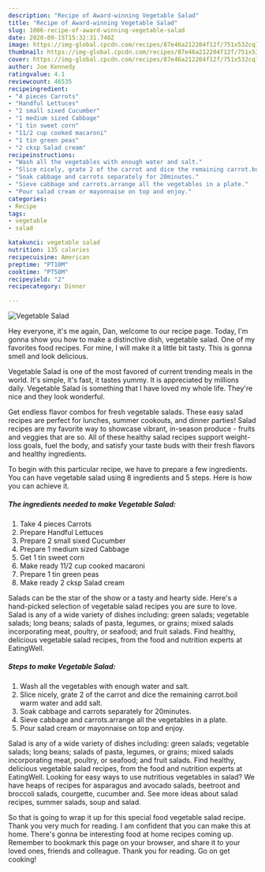 ```yaml
---
description: "Recipe of Award-winning Vegetable Salad"
title: "Recipe of Award-winning Vegetable Salad"
slug: 1006-recipe-of-award-winning-vegetable-salad
date: 2020-09-15T15:32:31.740Z
image: https://img-global.cpcdn.com/recipes/87e46a212204f12f/751x532cq70/vegetable-salad-recipe-main-photo.jpg
thumbnail: https://img-global.cpcdn.com/recipes/87e46a212204f12f/751x532cq70/vegetable-salad-recipe-main-photo.jpg
cover: https://img-global.cpcdn.com/recipes/87e46a212204f12f/751x532cq70/vegetable-salad-recipe-main-photo.jpg
author: Joe Kennedy
ratingvalue: 4.1
reviewcount: 46535
recipeingredient:
- "4 pieces Carrots"
- "Handful Lettuces"
- "2 small sixed Cucumber"
- "1 medium sized Cabbage"
- "1 tin sweet corn"
- "11/2 cup cooked macaroni"
- "1 tin green peas"
- "2 cksp Salad cream"
recipeinstructions:
- "Wash all the vegetables with enough water and salt."
- "Slice nicely, grate 2 of the carrot and dice the remaining carrot.boil warm water and add salt."
- "Soak cabbage and carrots separately for 20minutes."
- "Sieve cabbage and carrots.arrange all the vegetables in a plate."
- "Pour salad cream or mayonnaise on top and enjoy."
categories:
- Recipe
tags:
- vegetable
- salad

katakunci: vegetable salad 
nutrition: 135 calories
recipecuisine: American
preptime: "PT10M"
cooktime: "PT58M"
recipeyield: "2"
recipecategory: Dinner

---
```



![Vegetable Salad](https://img-global.cpcdn.com/recipes/87e46a212204f12f/751x532cq70/vegetable-salad-recipe-main-photo.jpg)

Hey everyone, it's me again, Dan, welcome to our recipe page. Today, I'm gonna show you how to make a distinctive dish, vegetable salad. One of my favorites food recipes. For mine, I will make it a little bit tasty. This is gonna smell and look delicious.

Vegetable Salad is one of the most favored of current trending meals in the world. It's simple, it's fast, it tastes yummy. It is appreciated by millions daily. Vegetable Salad is something that I have loved my whole life. They're nice and they look wonderful.

Get endless flavor combos for fresh vegetable salads. These easy salad recipes are perfect for lunches, summer cookouts, and dinner parties! Salad recipes are my favorite way to showcase vibrant, in-season produce - fruits and veggies that are so. All of these healthy salad recipes support weight-loss goals, fuel the body, and satisfy your taste buds with their fresh flavors and healthy ingredients.


To begin with this particular recipe, we have to prepare a few ingredients. You can have vegetable salad using 8 ingredients and 5 steps. Here is how you can achieve it.

<!--inarticleads1-->

##### The ingredients needed to make Vegetable Salad:

1. Take 4 pieces Carrots
1. Prepare Handful Lettuces
1. Prepare 2 small sixed Cucumber
1. Prepare 1 medium sized Cabbage
1. Get 1 tin sweet corn
1. Make ready 11/2 cup cooked macaroni
1. Prepare 1 tin green peas
1. Make ready 2 cksp Salad cream


Salads can be the star of the show or a tasty and hearty side. Here&#39;s a hand-picked selection of vegetable salad recipes you are sure to love. Salad is any of a wide variety of dishes including: green salads; vegetable salads; long beans; salads of pasta, legumes, or grains; mixed salads incorporating meat, poultry, or seafood; and fruit salads. Find healthy, delicious vegetable salad recipes, from the food and nutrition experts at EatingWell. 

<!--inarticleads2-->

##### Steps to make Vegetable Salad:

1. Wash all the vegetables with enough water and salt.
1. Slice nicely, grate 2 of the carrot and dice the remaining carrot.boil warm water and add salt.
1. Soak cabbage and carrots separately for 20minutes.
1. Sieve cabbage and carrots.arrange all the vegetables in a plate.
1. Pour salad cream or mayonnaise on top and enjoy.


Salad is any of a wide variety of dishes including: green salads; vegetable salads; long beans; salads of pasta, legumes, or grains; mixed salads incorporating meat, poultry, or seafood; and fruit salads. Find healthy, delicious vegetable salad recipes, from the food and nutrition experts at EatingWell. Looking for easy ways to use nutritious vegetables in salad? We have heaps of recipes for asparagus and avocado salads, beetroot and broccoli salads, courgette, cucumber and. See more ideas about salad recipes, summer salads, soup and salad. 

So that is going to wrap it up for this special food vegetable salad recipe. Thank you very much for reading. I am confident that you can make this at home. There's gonna be interesting food at home recipes coming up. Remember to bookmark this page on your browser, and share it to your loved ones, friends and colleague. Thank you for reading. Go on get cooking!
